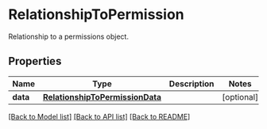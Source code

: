 # RelationshipToPermission

Relationship to a permissions object.

## Properties
Name | Type | Description | Notes
------------ | ------------- | ------------- | -------------
**data** | [**RelationshipToPermissionData**](RelationshipToPermissionData.md) |  | [optional] 

[[Back to Model list]](README.md#documentation-for-models) [[Back to API list]](README.md#documentation-for-api-endpoints) [[Back to README]](README.md)


